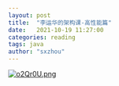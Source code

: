 ```yaml
---
layout: post
title:  "李运华的架构课-高性能篇"
date:   2021-10-19 11:27:00
categories: reading
tags: java
author: "sxzhou"
---  
```

[![o2Qr0U.png](https://s4.ax1x.com/2021/12/08/o2Qr0U.png)](https://imgtu.com/i/o2Qr0U)